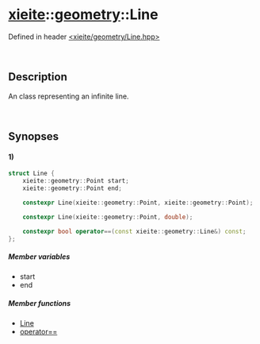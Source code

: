 # [xieite](../xieite.md)\:\:[geometry](../geometry.md)\:\:Line
Defined in header [<xieite/geometry/Line.hpp>](../../include/xieite/geometry/Line.hpp)

&nbsp;

## Description
An class representing an infinite line.

&nbsp;

## Synopses
#### 1)
```cpp
struct Line {
    xieite::geometry::Point start;
    xieite::geometry::Point end;

    constexpr Line(xieite::geometry::Point, xieite::geometry::Point);

    constexpr Line(xieite::geometry::Point, double);

    constexpr bool operator==(const xieite::geometry::Line&) const;
};
```
##### Member variables
- start
- end
##### Member functions
- [Line](./Line/constructor.md)
- [operator==](./Line/operatorEquals.md)
